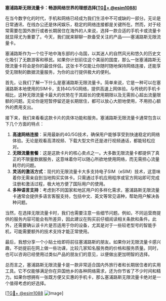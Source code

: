 **塞浦路斯无限流量卡：畅游网络世界的理想选择[[TG💪+ @esim1088](https://t.me/s/esim1088)]**

在当今数字化的时代，手机和网络已经成为我们生活中不可或缺的一部分。无论是日常通讯、在线办公还是休闲娱乐，稳定的网络连接都是关键所在。然而，对于经常需要在国外旅行或者长期居住在海外的人来说，选择一款合适的手机卡或流量卡就显得尤为重要了。今天，我们就来聊聊一款备受关注的产品——塞浦路斯无限流量卡。

塞浦路斯作为一个位于地中海东部的小岛国，以其迷人的自然风光和悠久的历史文化吸引了无数游客和移民。如果你计划前往这个美丽的国度，那么一张塞浦路斯无限流量卡将会是你的最佳伴侣。这张卡不仅能让你随时随地保持网络连接，还能享受无限制的数据流量服务，为你的出行提供极大的便利。

首先，让我们了解一下什么是塞浦路斯无限流量卡。简单来说，它是一种可以在塞浦路斯本地使用的SIM卡，支持4G/5G网络，提供高速上网体验。与传统的手机卡相比，这种无限流量卡最大的优势在于其超长的使用期限以及无需担心超出流量限额的问题。无论你是短暂停留还是长期居住，都可以放心大胆地使用，不用担心额外的费用支出。

接下来，我们来看看这款卡片的具体功能和服务。塞浦路斯无限流量卡通常包含以下几个方面的特点：

1. **高速网络连接**：采用最新的4G/5G技术，确保用户能够享受到快速稳定的网络体验。无论是观看高清视频、下载大型文件还是进行视频通话，都能轻松应对。
2. **无限流量套餐**：这是这款卡片的核心卖点之一。大多数无限流量卡都提供了真正的不限量数据服务，这意味着你可以随心所欲地使用网络，而无需担心流量耗尽的问题。
3. **灵活的激活方式**：现代的无限流量卡大多支持电子SIM（eSIM）技术，这意味着你无需亲自到当地购买实体卡。只需通过手机应用程序或官方网站即可完成注册和激活过程，极大地方便了国际用户的使用。
4. **多种语言支持**：考虑到不同国家和地区用户的多样化需求，塞浦路斯无限流量卡通常会提供多语言客服支持，包括中文、英文等常见语种，帮助用户解决各种问题。

当然，在选择无限流量卡时，我们也需要注意一些细节问题。例如，不同运营商提供的服务内容可能会有所差异，因此建议在购买前仔细阅读相关条款和条件。此外，还需要确认该卡片是否适用于你的设备，尤其是对于一些较老型号的智能手机，可能需要额外的技术支持才能正常使用。

最后，我想分享一个小贴士给即将前往塞浦路斯的朋友。如果你对无限流量卡感兴趣，不妨提前在网上做一些功课，比较几家知名服务商的价格和服务质量。同时，也可以咨询已经使用过类似产品的朋友们的意见，以便做出更加明智的选择。

总而言之，塞浦路斯无限流量卡是一款非常适合国内外旅行者和长期居住者的实用工具。它不仅能够满足你在异国他乡的各种网络需求，还为你节省了不少时间和精力。如果你想拥有一张既方便又实惠的手机卡，那么塞浦路斯无限流量卡绝对是一个值得考虑的好选择。

[[TG💪+ @esim1088](https://t.me/s/esim1088) ![Image](https://i.postimg.cc/4NQfJmqS/Snipaste-2025-05-13-00-14-12.png)]